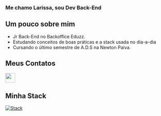### Me chamo Larissa, sou Dev Back-End

## Um pouco sobre mim
- Jr Back-End no Backoffice Eduzz.
- Estudando conceitos de boas práticas e a stack usada no dia-a-dia
- Cursando o último semestre de A.D.S na Newton Paiva.

## Meus Contatos

<a href="https://linkedin.com/in/larissa-martins-60314a1aa/" target="_blank"><img src="https://slackmojis.com/emojis/711-linkedin/download" width="30px"></a>

## Minha Stack
[![Stack](https://skills.thijs.gg/icons?i=js,typescript,html,css,react,nodejs,php,python,docker&theme=light)](https://skills.thijs.gg)
